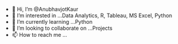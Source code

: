 - 👋 Hi, I’m @AnubhavjotKaur
- 👀 I’m interested in ...Data Analytics, R, Tableau, MS Excel, Python
- 🌱 I’m currently learning ...Python
- 💞️ I’m looking to collaborate on ...Projects
- 📫 How to reach me ...

<!---
AnubhavjotKaur/AnubhavjotKaur is a ✨ special ✨ repository because its `README.md` (this file) appears on your GitHub profile.
You can click the Preview link to take a look at your changes.
--->
